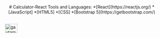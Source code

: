 <p align="center">
# Calculator-React
Tools and Languages:
*[React](https://reactjs.org/)
*[JavaScript]
*[HTML5]
*[CSS]
*[Bootstrap 5](https://getbootstrap.com/)
 </p>
<br>
<img align="center" src="https://raw.githubusercontent.com/rahuldkjain/github-profile-readme-generator/master/src/images/icons/Social/twitter.svg" alt="gautamkrishnar" height="30" width="40" />
